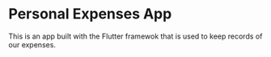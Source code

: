# Personal Expenses App
 This is an app built with the Flutter framewok that is used to keep records of our expenses.

